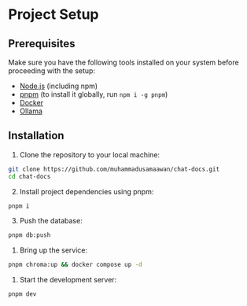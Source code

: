 # Project Setup

## Prerequisites

Make sure you have the following tools installed on your system before proceeding with the setup:

- [Node.js](https://nodejs.org/) (including npm)
- [pnpm](https://pnpm.js.org/) (to install it globally, run `npm i -g pnpm`)
- [Docker](https://www.docker.com/)
- [Ollama](https://ollama.ai)

## Installation

1. Clone the repository to your local machine:

```bash
git clone https://github.com/muhammadusamaawan/chat-docs.git
cd chat-docs
```

2. Install project dependencies using pnpm:

```bash
pnpm i
```

3. Push the database:

```bash
pnpm db:push
```

1. Bring up the service:

```bash
pnpm chroma:up && docker compose up -d
```

1. Start the development server:

```bash
pnpm dev
```
